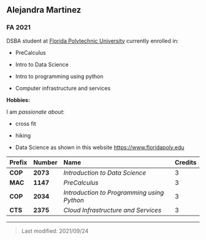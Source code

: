 ## Alejandra Martinez

### FA 2021

DSBA student at [Florida Polytechnic University](https://www.floridapoly.edu) currently enrolled in: 

- PreCalculus

- Intro to Data Science

- Intro to programming using python

- Computer infrastructure and services

**Hobbies:**

I am _passionate about_: 

- cross fit

- hiking

- Data Science as shown in this website <https://www.floridapoly.edu>

| Prefix  | Number  | Name                                       | Credits    |
|:--------|:--------|:-------------------------------------------|:-----------|
| **COP** | **2073**| _Introduction to Data Science_             | 3          |
| **MAC** | **1147**| _PreCalculus_                              | 3          |
| **COP** | **2034**| _Introduction to Programming using Python_ | 3          |
| **CTS** | **2375**| _Cloud Infrastructure and Services_        | 3          |

***

> Last modified: 2021/09/24